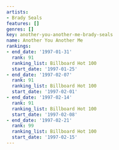 ```yaml
---
artists:
- Brady Seals
features: []
genres: []
key: another-you-another-me-brady-seals
name: Another You Another Me
rankings:
- end_date: '1997-01-31'
  rank: 91
  ranking_list: Billboard Hot 100
  start_date: '1997-01-25'
- end_date: '1997-02-07'
  rank: 91
  ranking_list: Billboard Hot 100
  start_date: '1997-02-01'
- end_date: '1997-02-14'
  rank: 91
  ranking_list: Billboard Hot 100
  start_date: '1997-02-08'
- end_date: '1997-02-21'
  rank: 99
  ranking_list: Billboard Hot 100
  start_date: '1997-02-15'
---
```



